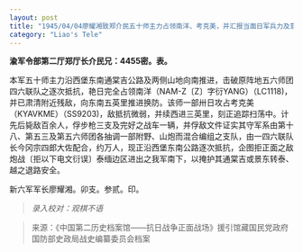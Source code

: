 ```yaml
---
layout: post
title: "1945/04/04廖耀湘致郑介民五十师主力占领南洋、考克美，并汇报当面日军兵力及意图掩护其向泰、越退兵"
category: "Liao's Tele"
---
```


**渝军令部第二厅郑厅长介民兄：4455密。表。**

本军五十师主力沿西堡东南通棠吉公路及两侧山地向南推进，击破原阵地五六师团四六联队之逐次抵抗，艳日完全占领南洋（NAM-Z〔Z〕字衍YANG）（LC1118)，并已肃清附近残敌，向东南五英里推进换防。该师一部卅日攻占考克美（KYAVKME）（SS9203)，敌抵抗微弱，并续西进三英里，刻正追踪扫荡中。计先后毙敌百余人，俘步枪三支及完好之战车一辆，并俘敌文件证实其守军系由第十八、第五三及第五六师团各抽调一部附野、山炮而混合编组之支队，由一四六联队长今冈宗四郎大佐配合，约万人，现正沿西堡东南公路逐次抵抗，企图拒正面之敌炮战〔拒以下电文衍误〕泰缅边区进出之我军南下，以掩护其通棠吉或景东转泰、越之退路安全。

新六军军长廖耀湘。卯支。参贰。印。


>*录入校对：观棋不语*

> 来源：《中国第二历史档案馆——抗日战争正面战场》援引馆藏国民党政府国防部史政局战史编纂委员会档案